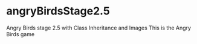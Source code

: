 # angryBirdsStage2.5
Angry Birds stage 2.5 with Class Inheritance and Images
This is the Angry Birds game

